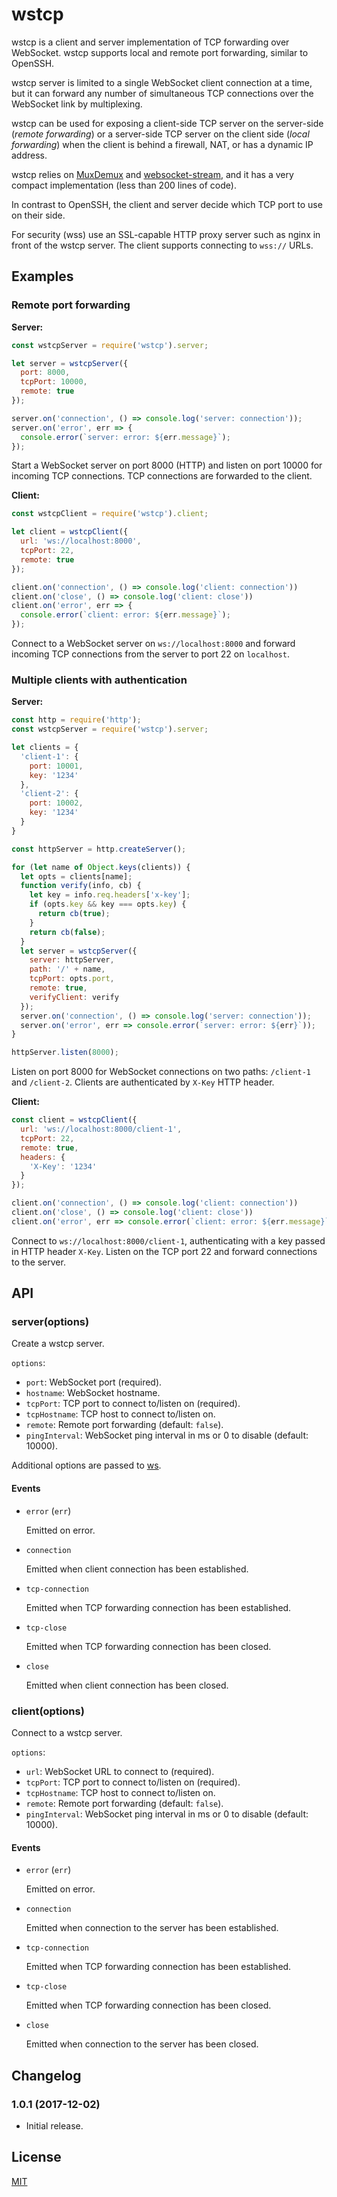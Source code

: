 wstcp
=====

wstcp is a client and server implementation of TCP forwarding over WebSocket.
wstcp supports local and remote port forwarding, similar to OpenSSH.

wstcp server is limited to a single WebSocket client connection at a time,
but it can forward any number of simultaneous TCP connections over the
WebSocket link by multiplexing.

wstcp can be used for exposing a client-side TCP server on the
server-side (*remote forwarding*) or a server-side TCP server on
the client side (*local forwarding*) when the client is behind a firewall,
NAT, or has a dynamic IP address.

wstcp relies on [MuxDemux](https://github.com/dominictarr/mux-demux)
and [websocket-stream](https://github.com/maxogden/websocket-stream),
and it has a very compact implementation (less than 200 lines of code).

In contrast to OpenSSH, the client and server decide which TCP port
to use on their side.

For security (wss) use an SSL-capable HTTP proxy server such as
nginx in front of the wstcp server. The client supports connecting 
to `wss://` URLs.

<!-- Also see [wstcp-server](https://github.com/peterkuma/wstcp-server) and
[wstcp-client](https://github.com/peterkuma/wstcp-client). -->

Examples
--------

### Remote port forwarding

**Server:**

```js
const wstcpServer = require('wstcp').server;

let server = wstcpServer({
  port: 8000,
  tcpPort: 10000,
  remote: true
});

server.on('connection', () => console.log('server: connection'));
server.on('error', err => {
  console.error(`server: error: ${err.message}`);
});
```

Start a WebSocket server on port 8000 (HTTP) and listen on port 10000 for incoming
TCP connections. TCP connections are forwarded to the client.

**Client:**

```js
const wstcpClient = require('wstcp').client;

let client = wstcpClient({
  url: 'ws://localhost:8000',
  tcpPort: 22,
  remote: true
});

client.on('connection', () => console.log('client: connection'))
client.on('close', () => console.log('client: close'))
client.on('error', err => {
  console.error(`client: error: ${err.message}`);
});
```

Connect to a WebSocket server on `ws://localhost:8000` and forward incoming
TCP connections from the server to port 22 on `localhost`.

### Multiple clients with authentication

**Server:**

```js
const http = require('http');
const wstcpServer = require('wstcp').server;

let clients = {
  'client-1': {
    port: 10001,
    key: '1234'
  },
  'client-2': {
    port: 10002,
    key: '1234'
  }
}

const httpServer = http.createServer();

for (let name of Object.keys(clients)) {
  let opts = clients[name];
  function verify(info, cb) {
    let key = info.req.headers['x-key'];
    if (opts.key && key === opts.key) {
      return cb(true);
    }
    return cb(false);
  }
  let server = wstcpServer({
    server: httpServer,
    path: '/' + name,
    tcpPort: opts.port,
    remote: true,
    verifyClient: verify
  });
  server.on('connection', () => console.log('server: connection'));
  server.on('error', err => console.error(`server: error: ${err}`));
}

httpServer.listen(8000);
```

Listen on port 8000 for WebSocket connections on two paths: `/client-1`
and `/client-2`. Clients are authenticated by `X-Key` HTTP header.

**Client:**

```js
const client = wstcpClient({
  url: 'ws://localhost:8000/client-1',
  tcpPort: 22,
  remote: true,
  headers: {
    'X-Key': '1234'
  }
});

client.on('connection', () => console.log('client: connection'))
client.on('close', () => console.log('client: close'))
client.on('error', err => console.error(`client: error: ${err.message}`));
```

Connect to `ws://localhost:8000/client-1`, authenticating with a key
passed in HTTP header `X-Key`. Listen on the TCP port 22 and forward
connections to the server.

API
---

### server(options)

Create a wstcp server.

`options`:

- `port`: WebSocket port (required).
- `hostname`: WebSocket hostname.
- `tcpPort`: TCP port to connect to/listen on (required).
- `tcpHostname`: TCP host to connect to/listen on.
- `remote`: Remote port forwarding (default: `false`).
- `pingInterval`: WebSocket ping interval in ms or 0 to disable
  (default: 10000).

Additional options are passed to
[ws](https://github.com/websockets/ws/blob/master/doc/ws.md#new-wsserveroptions-callback).

#### Events

- `error` (`err`)

    Emitted on error.

- `connection`

    Emitted when client connection has been established.

- `tcp-connection`

    Emitted when TCP forwarding connection has been established.

- `tcp-close`

    Emitted when TCP forwarding connection has been closed.

- `close`

    Emitted when client connection has been closed.

### client(options)

Connect to a wstcp server.

`options`:

- `url`: WebSocket URL to connect to (required).
- `tcpPort`: TCP port to connect to/listen on (required).
- `tcpHostname`: TCP host to connect to/listen on.
- `remote`: Remote port forwarding (default: `false`).
- `pingInterval`: WebSocket ping interval in ms or 0 to disable
  (default: 10000).

#### Events

- `error` (`err`)

    Emitted on error.

- `connection`

    Emitted when connection to the server has been established.

- `tcp-connection`

    Emitted when TCP forwarding connection has been established.

- `tcp-close`

    Emitted when TCP forwarding connection has been closed.

- `close`

    Emitted when connection to the server has been closed.

Changelog
---------

### 1.0.1 (2017-12-02)

- Initial release.

License
-------

[MIT](LICENSE.md)
